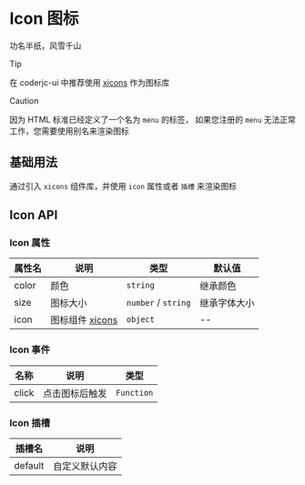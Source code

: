 # Icon 图标

功名半纸，风雪千山

> [!TIP]
> 在 coderjc-ui 中推荐使用 [xicons](https://www.xicons.org/#/) 作为图标库


> [!CAUTION]
> 因为 HTML 标准已经定义了一个名为 `menu` 的标签， 如果您注册的 `menu` 无法正常工作，您需要使用别名来渲染图标

## 基础用法

通过引入 `xicons` 组件库，并使用 `icon` 属性或者 `插槽` 来渲染图标
<preview path="../../demo/icon/icon-basic.vue"></preview>

## Icon API

### Icon 属性

| 属性名 | 说明                                        | 类型              | 默认值       |
| ------ | ------------------------------------------- | ----------------- | ------------ |
| color  | 颜色                                        | `string`          | 继承颜色     |
| size   | 图标大小                                    | `number` / `string` | 继承字体大小 |
| icon   | 图标组件 [xicons](https://www.xicons.org/#/) | `object`          | --           |

### Icon 事件

| 名称  | 说明           | 类型       |
| ----- | -------------- | ---------- |
| click | 点击图标后触发 | `Function` |

### Icon 插槽

| 插槽名  | 说明           |
| ------- | -------------- |
| default | 自定义默认内容 |

